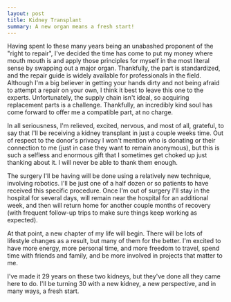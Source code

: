 ```yaml
---
layout: post
title: Kidney Transplant
summary: A new organ means a fresh start!
---
```


Having spent lo these many years being an unabashed proponent of the "right to repair", I've decided the time has come to put my money where mouth mouth is and apply those principles for myself in the most literal sense by swapping out a major organ. Thankfully, the part is standardized, and the repair guide is widely available for professionals in the field. Although I'm a big believer in getting your hands dirty and not being afraid to attempt a repair on your own, I think it best to leave this one to the experts. Unfortunately, the supply chain isn't ideal, so acquiring replacement parts is a challenge. Thankfully, an incredibly kind soul has come forward to offer me a compatible part, at no charge.

In all seriousness, I'm relieved, excited, nervous, and most of all, grateful, to say that I'll be receiving a kidney transplant in just a couple weeks time. Out of respect to the donor's privacy I won't mention who is donating or their connection to me (just in case they want to remain anonymous), but this is such a selfless and enormous gift that I sometimes get choked up just thanking about it. I will never be able to thank them enough.

The surgery I'll be having will be done using a relatively new technique, involving robotics. I'll be just one of a half dozen or so patients to have received this specific procedure. Once I'm out of surgery I'll stay in the hospital for several days, will remain near the hospital for an additional week, and then will return home for another couple months of recovery (with frequent follow-up trips to make sure things keep working as expected). 

At that point, a new chapter of my life will begin. There will be lots of lifestyle changes as a result, but many of them for the better. I'm excited to have more energy, more personal time, and more freedom to travel, spend time with friends and family, and be more involved in projects that matter to me.

I've made it 29 years on these two kidneys, but they've done all they came here to do. I'll be turning 30 with a new kidney, a new perspective, and in many ways, a fresh start.
